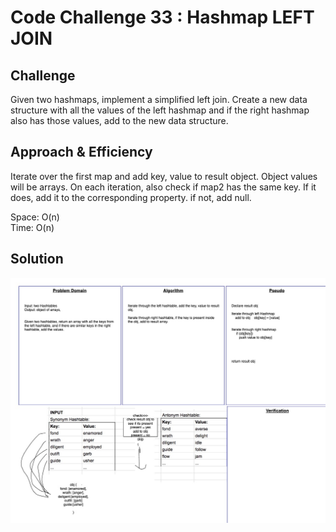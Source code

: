 # Code Challenge 33 : Hashmap LEFT JOIN

<!-- Short summary or background information -->

## Challenge

<!-- Description of the challenge -->

Given two hashmaps, implement a simplified left join. Create a new data structure with all the values of the left hashmap and if the right hashmap also has those values, add to the new data structure.

## Approach & Efficiency

<!-- What approach did you take? Why? What is the Big O space/time for this approach? -->

Iterate over the first map and add key, value to result object. Object values will be arrays. On each iteration, also check if map2 has the same key. If it does, add it to the corresponding property. if not, add null.

Space: O(n)  
Time: O(n)

## Solution

<!-- Embedded whiteboard image -->

![UML](CodeChallenge33-UML.jpg)
